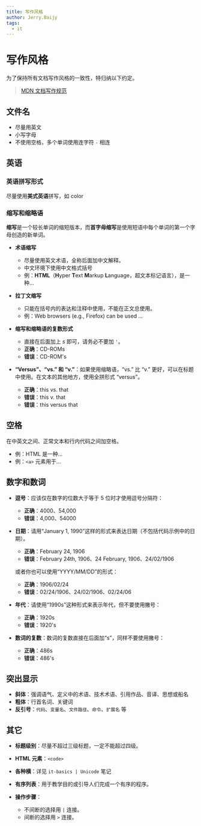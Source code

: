 ```yaml
---
title: 写作风格
author: Jerry.Baijy
tags:
  - it
---
```




# 写作风格

为了保持所有文档写作风格的一致性，特归纳以下约定。

> [MDN 文档写作规范](https://developer.mozilla.org/zh-CN/docs/MDN/Writing_guidelines/Writing_style_guide)

## 文件名

- 尽量用英文
- 小写字母
- 不使用空格，多个单词使用连字符 `-` 相连

## 英语

### 英语拼写形式

尽量使用**美式英语**拼写，如 color

### 缩写和缩略语

**缩写**是一个较长单词的缩短版本，而**首字母缩写**是使用短语中每个单词的第一个字母创造的新单词。

- **术语缩写**
    - 尽量使用英文术语，全称后面加中文解释。
    - 中文环境下使用中文格式括号
    - 例：**HTML**（**H**yper **T**ext **M**arkup **L**anguage，超文本标记语言），是一种...
    
- **拉丁文缩写**

    - 只能在括号内的表达和注释中使用，不能在正文总使用。
    - 例：Web browsers (e.g., Firefox) can be used ...

- **缩写和缩略语的复数形式**

    - 直接在后面加上 *s* 即可，请务必不要加 `'`。
    - **正确**：CD-ROMs
    - **错误**：CD-ROM's

- **“Versus”、“vs.” 和 “v.”**：如果使用缩略语，“vs.” 比 “v.” 更好，可以在标题中使用。在文本的其他地方，使用全拼形式 “versus”。

    - **正确**：this vs. that
    - **错误**：this v. that
    - **错误**：this versus that

## 空格

在中英文之间、正常文本和行内代码之间加空格。

- 例：HTML 是一种...
- 例：`<a>` 元素用于...

## 数字和数词

- **逗号**：应该仅在数字的位数大于等于 5 位时才使用逗号分隔符：

    - **正确**：4000、54,000
    - **错误**：4,000、54000

- **日期**：请用“January 1, 1990”这样的形式来表达日期（不包括代码示例中的日期）。

    - **正确**：February 24, 1906
    - **错误**：February 24th, 1906、24 February, 1906、24/02/1906

    或者你也可以使用“YYYY/MM/DD”的形式：

    - **正确**：1906/02/24
    - **错误**：02/24/1906、24/02/1906、02/24/06

- **年代**：请使用“1990s”这种形式来表示年代，但不要使用撇号：

    - **正确**：1920s
    - **错误**：1920's

- **数词的复数**：数词的复数直接在后面加“s”，同样不要使用撇号：

    - **正确**：486s
    - **错误**：486's

## 突出显示

- **斜体**：强调语气、定义中的术语、技术术语、引用作品、音译、思想或船名
- **粗体**：行首名词、关键词
- **反引号**：`代码`、`变量名`、`文件路径`、`命令`、`扩展名` 等

## 其它

- **标题级别**：尽量不超过三级标题，一定不能超过四级。
- **HTML 元素**：`<code>`
- **各种横**：详见 `it-basics | Unicode` 笔记
- **有序列表**：用于教学目的或引导人们完成一个有序的程序。
- **操作步骤**：

    - 不间断的选择用 `|` 连接。
    - 间断的选择用 `>` 连接。